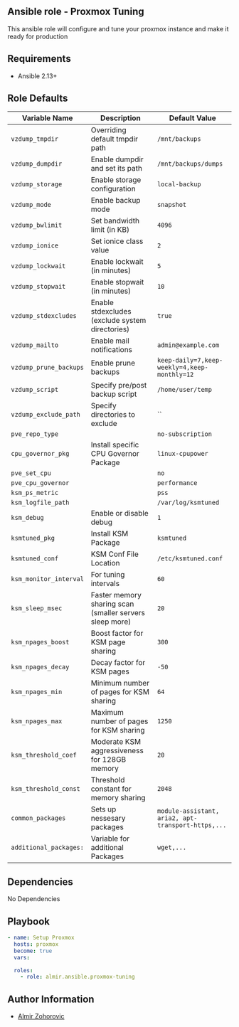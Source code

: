 ## Ansible role - Proxmox Tuning

This ansible role will configure and tune your proxmox instance and make it ready for production

## Requirements

- Ansible 2.13+

## Role Defaults

| Variable Name         | Description                                                          | Default Value                                                       |
|-----------------------|----------------------------------------------------------------------|---------------------------------------------------------------------|
| `vzdump_tmpdir`       | Overriding default tmpdir path                                       | `/mnt/backups` |
| `vzdump_dumpdir`      | Enable dumpdir and set its path                                      | `/mnt/backups/dumps` |
| `vzdump_storage`      | Enable storage configuration                                         | `local-backup` |
| `vzdump_mode`         | Enable backup mode                                                   | `snapshot` |
| `vzdump_bwlimit`      | Set bandwidth limit (in KB)                                          | `4096` |
| `vzdump_ionice`       | Set ionice class value                                               | `2` |
| `vzdump_lockwait`     | Enable lockwait (in minutes)                                         | `5` |
| `vzdump_stopwait`     | Enable stopwait (in minutes)                                         | `10` |
| `vzdump_stdexcludes`  | Enable stdexcludes (exclude system directories)                      | `true` |
| `vzdump_mailto`       | Enable mail notifications                                            | `admin@example.com` |
| `vzdump_prune_backups` | Enable prune backups                                                | `keep-daily=7,keep-weekly=4,keep-monthly=12` |
| `vzdump_script`       | Specify pre/post backup script                                       | `/home/user/temp` |
| `vzdump_exclude_path` | Specify directories to exclude                                       | `` |
| `pve_repo_type`       |                                                                      | `no-subscription` |
| `cpu_governor_pkg`    | Install specific CPU Governor Package                                | `linux-cpupower` |
| `pve_set_cpu`         |                                                                      | `no` |
| `pve_cpu_governor`    |                                                                      | `performance` |
| `ksm_ps_metric`       |                                                                      | `pss` |
| `ksm_logfile_path`    |                                                                      | `/var/log/ksmtuned` |
| `ksm_debug`           | Enable or disable debug                                              | `1` |
| `ksmtuned_pkg`        | Install KSM Package                                                  | `ksmtuned` |
| `ksmtuned_conf`       | KSM Conf File Location                                               | `/etc/ksmtuned.conf` |
| `ksm_monitor_interval`  |  For tuning intervals                                              | `60` |
| `ksm_sleep_msec`      | Faster memory sharing scan (smaller servers sleep more)              | `20` |
| `ksm_npages_boost`    | Boost factor for KSM page sharing                                    | `300` |
| `ksm_npages_decay`    | Decay factor for KSM pages                                           | `-50` |
| `ksm_npages_min`      | Minimum number of pages for KSM sharing                              | `64` |
| `ksm_npages_max`      | Maximum number of pages for KSM sharing                              | `1250` |
| `ksm_threshold_coef`  | Moderate KSM aggressiveness for 128GB memory                         | `20` |
| `ksm_threshold_const` | Threshold constant for memory sharing                                | `2048` |
| `common_packages`     | Sets up nessesary packages                                           | `module-assistant, aria2, apt-transport-https,...` |
| `additional_packages:` | Variable for additional Packages                                    | `wget,...` |


## Dependencies

No Dependencies

## Playbook

```yaml
- name: Setup Proxmox
  hosts: proxmox
  become: true
  vars:

  roles:
    - role: almir.ansible.proxmox-tuning
```

## Author Information

-   [Almir Zohorovic](https://github.com/brcak-zmaj)

